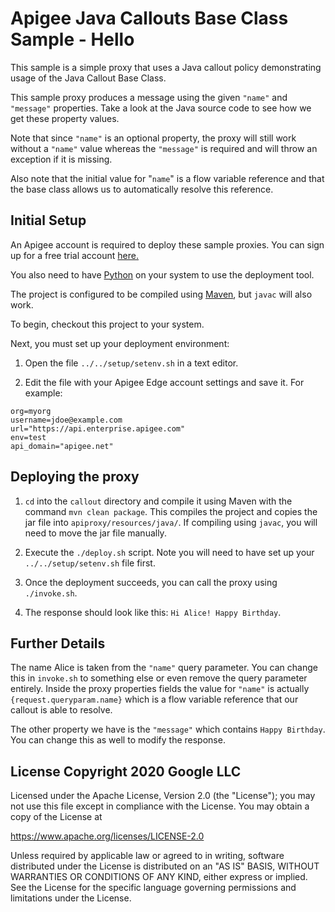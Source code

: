# Apigee Java Callouts Base Class Sample - Hello

This sample is a simple proxy that uses a Java callout policy demonstrating
usage of the Java Callout Base Class.

This sample proxy produces a message using the given `"name"` and `"message"`
properties. Take a look at the Java source code to see how we get these property
values. 

Note that since `"name"` is an optional property, the proxy will still work
without a `"name"` value whereas the `"message"` is required and will throw an
exception if it is missing. 

Also note that the initial value for "`name`" is a flow variable reference and
that the base class allows us to automatically resolve this reference. 

## Initial Setup

An Apigee account is required to deploy these sample proxies. You can sign up
for a free trial account [here.](https://accounts.apigee.com/accounts/sign_up)

You also need to have [Python](http://python.org/getit/) on your system to use
the deployment tool.

The project is configured to be compiled using
[Maven](https://maven.apache.org/download.cgi), but `javac` will also work.

To begin, checkout this project to your system.

Next, you must set up your deployment environment:

1. Open the file `../../setup/setenv.sh` in a text editor.

2. Edit the file with your Apigee Edge account settings and save it. For
example:

```
org=myorg
username=jdoe@example.com
url="https://api.enterprise.apigee.com"
env=test
api_domain="apigee.net"
```

## Deploying the proxy

1. `cd` into the `callout` directory and compile it using Maven with the command
`mvn clean package`. This compiles the project and copies the jar file into
`apiproxy/resources/java/`. If compiling using `javac`, you will need to move
the jar file manually. 

2. Execute the `./deploy.sh` script. Note you will need
to have set up your `../../setup/setenv.sh` file first. 

3. Once the deployment
succeeds, you can call the proxy using `./invoke.sh`.  

4. The response should
look like this: `Hi Alice! Happy Birthday`.

## Further Details

The name Alice is taken from the `"name"` query parameter. You can change this
in `invoke.sh` to something else or even remove the query parameter entirely.
Inside the proxy properties fields the value for `"name"` is actually
`{request.queryparam.name}` which is a flow variable reference that our callout
is able to resolve. 

The other property we have is the `"message"` which contains `Happy Birthday`.
You can change this as well to modify the response.

## License Copyright 2020 Google LLC

Licensed under the Apache License, Version 2.0 (the "License"); you may not use
this file except in compliance with the License. You may obtain a copy of the
License at

   https://www.apache.org/licenses/LICENSE-2.0

Unless required by applicable law or agreed to in writing, software distributed
under the License is distributed on an "AS IS" BASIS, WITHOUT WARRANTIES OR
CONDITIONS OF ANY KIND, either express or implied. See the License for the
specific language governing permissions and limitations under the License.